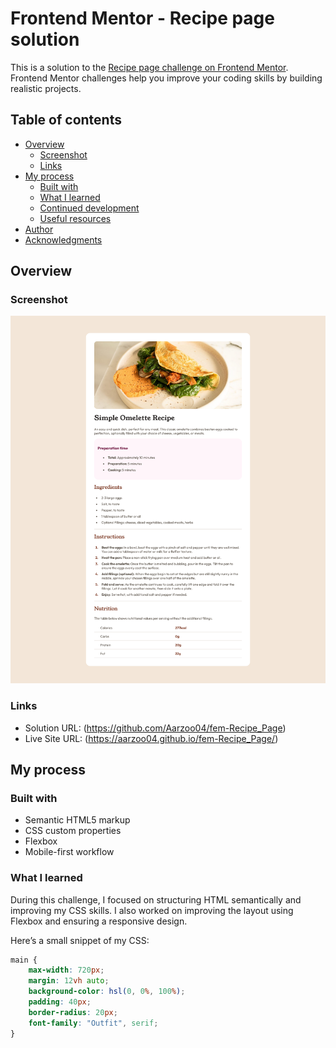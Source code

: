 # Frontend Mentor - Recipe page solution

This is a solution to the [Recipe page challenge on Frontend Mentor](https://www.frontendmentor.io/challenges/recipe-page-KiTsR8QQKm). Frontend Mentor challenges help you improve your coding skills by building realistic projects.

## Table of contents

- [Overview](#overview)
  - [Screenshot](#screenshot)
  - [Links](#links)
- [My process](#my-process)
  - [Built with](#built-with)
  - [What I learned](#what-i-learned)
  - [Continued development](#continued-development)
  - [Useful resources](#useful-resources)
- [Author](#author)
- [Acknowledgments](#acknowledgments)

## Overview

### Screenshot
![Solution Screenshot](Solution_Screenshot.png)


### Links

- Solution URL: (https://github.com/Aarzoo04/fem-Recipe_Page)
- Live Site URL: (https://aarzoo04.github.io/fem-Recipe_Page/)

## My process

### Built with

- Semantic HTML5 markup
- CSS custom properties
- Flexbox
- Mobile-first workflow

### What I learned

During this challenge, I focused on structuring HTML semantically and improving my CSS skills. I also worked on improving the layout using Flexbox and ensuring a responsive design.

Here’s a small snippet of my CSS:

```css
main {
    max-width: 720px;
    margin: 12vh auto;
    background-color: hsl(0, 0%, 100%);
    padding: 40px;
    border-radius: 20px;
    font-family: "Outfit", serif;
}
